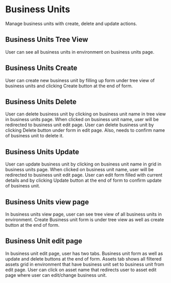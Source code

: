 # Business Units

Manage business units with create, delete and update actions.

## Business Units Tree View

User can see all business units in environment on business units page.

## Business Units Create

User can create new business unit by filling up form under tree view of business units and clicking Create button at the end of form.

## Business Units Delete

User can delete business unit by clicking on business unit name in tree view in business units page. When clicked on business unit name, user will be redirected to business unit edit page.
User can delete business unit by clicking Delete button under form in edit page. Also, needs to confirm name of business unit to delete it.

## Business Units Update

User can update business unit by clicking on business unit name in grid in business units page. When clicked on business unit name, user will be redirected to business unit edit page.
User can edit form filled with current details and by clicking Update button at the end of form to confirm update of business unit.

## Business Units view page

In business units view page, user can see tree view of all business units in environment.
Create Business unit form is under tree view as well as create button at the end of form.

## Business Unit edit page

In business unit edit page, user has two tabs.
Business unit form as well as update and delete buttons at the end of form.
Assets tab shows all filtered assets grid in environment that have business unit set to business unit from edit page.
User can click on asset name that redirects user to asset edit page where user can edit/change business unit.